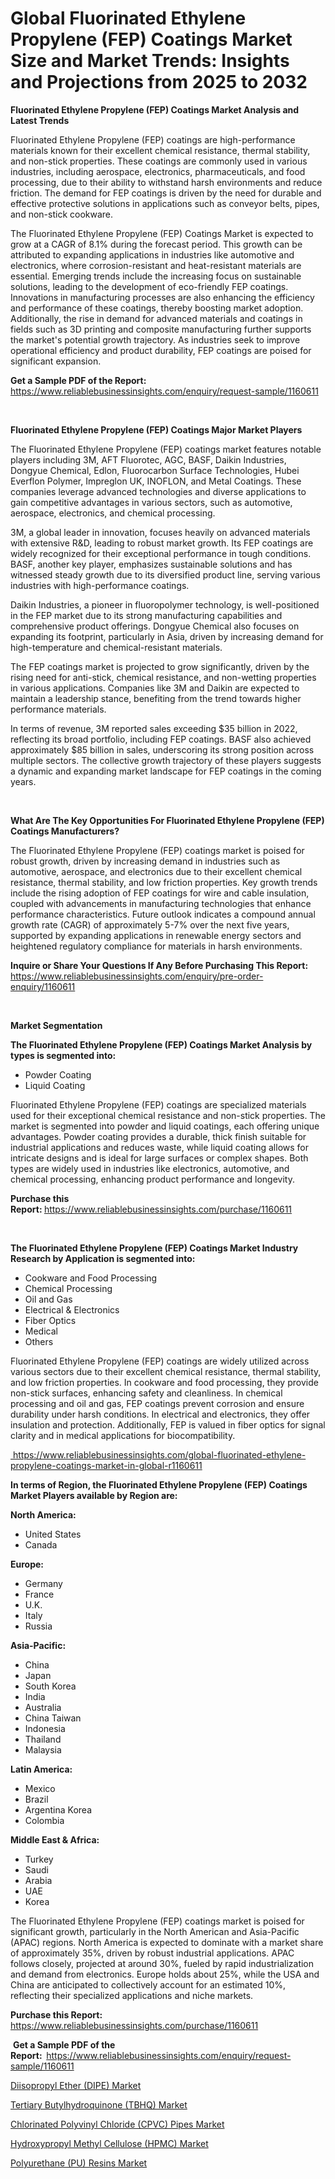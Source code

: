 <p><h1>Global Fluorinated Ethylene Propylene (FEP) Coatings Market Size and Market Trends: Insights and Projections from 2025 to 2032</h1></p><p><strong>Fluorinated Ethylene Propylene (FEP) Coatings Market Analysis and Latest Trends</strong></p>
<p><p>Fluorinated Ethylene Propylene (FEP) coatings are high-performance materials known for their excellent chemical resistance, thermal stability, and non-stick properties. These coatings are commonly used in various industries, including aerospace, electronics, pharmaceuticals, and food processing, due to their ability to withstand harsh environments and reduce friction. The demand for FEP coatings is driven by the need for durable and effective protective solutions in applications such as conveyor belts, pipes, and non-stick cookware.</p><p>The Fluorinated Ethylene Propylene (FEP) Coatings Market is expected to grow at a CAGR of 8.1% during the forecast period. This growth can be attributed to expanding applications in industries like automotive and electronics, where corrosion-resistant and heat-resistant materials are essential. Emerging trends include the increasing focus on sustainable solutions, leading to the development of eco-friendly FEP coatings. Innovations in manufacturing processes are also enhancing the efficiency and performance of these coatings, thereby boosting market adoption. Additionally, the rise in demand for advanced materials and coatings in fields such as 3D printing and composite manufacturing further supports the market's potential growth trajectory. As industries seek to improve operational efficiency and product durability, FEP coatings are poised for significant expansion.</p></p>
<p><strong>Get a Sample PDF of the Report:&nbsp;</strong> <a href="https://www.reliablebusinessinsights.com/enquiry/request-sample/1160611?utm_campaign=57&utm_medium=2&utm_source=Github&utm_content=ia&utm_term=01022025&utm_id=fluorinated-ethylene-propylene-fep-coatings">https://www.reliablebusinessinsights.com/enquiry/request-sample/1160611</a></p>
<p>&nbsp;</p>
<p><strong>Fluorinated Ethylene Propylene (FEP) Coatings Major Market Players</strong></p>
<p><p>The Fluorinated Ethylene Propylene (FEP) coatings market features notable players including 3M, AFT Fluorotec, AGC, BASF, Daikin Industries, Dongyue Chemical, Edlon, Fluorocarbon Surface Technologies, Hubei Everflon Polymer, Impreglon UK, INOFLON, and Metal Coatings. These companies leverage advanced technologies and diverse applications to gain competitive advantages in various sectors, such as automotive, aerospace, electronics, and chemical processing.</p><p>3M, a global leader in innovation, focuses heavily on advanced materials with extensive R&D, leading to robust market growth. Its FEP coatings are widely recognized for their exceptional performance in tough conditions. BASF, another key player, emphasizes sustainable solutions and has witnessed steady growth due to its diversified product line, serving various industries with high-performance coatings.</p><p>Daikin Industries, a pioneer in fluoropolymer technology, is well-positioned in the FEP market due to its strong manufacturing capabilities and comprehensive product offerings. Dongyue Chemical also focuses on expanding its footprint, particularly in Asia, driven by increasing demand for high-temperature and chemical-resistant materials.</p><p>The FEP coatings market is projected to grow significantly, driven by the rising need for anti-stick, chemical resistance, and non-wetting properties in various applications. Companies like 3M and Daikin are expected to maintain a leadership stance, benefiting from the trend towards higher performance materials.</p><p>In terms of revenue, 3M reported sales exceeding $35 billion in 2022, reflecting its broad portfolio, including FEP coatings. BASF also achieved approximately $85 billion in sales, underscoring its strong position across multiple sectors. The collective growth trajectory of these players suggests a dynamic and expanding market landscape for FEP coatings in the coming years.</p></p>
<p>&nbsp;</p>
<p><strong>What Are The Key Opportunities For Fluorinated Ethylene Propylene (FEP) Coatings Manufacturers?</strong></p>
<p><p>The Fluorinated Ethylene Propylene (FEP) coatings market is poised for robust growth, driven by increasing demand in industries such as automotive, aerospace, and electronics due to their excellent chemical resistance, thermal stability, and low friction properties. Key growth trends include the rising adoption of FEP coatings for wire and cable insulation, coupled with advancements in manufacturing technologies that enhance performance characteristics. Future outlook indicates a compound annual growth rate (CAGR) of approximately 5-7% over the next five years, supported by expanding applications in renewable energy sectors and heightened regulatory compliance for materials in harsh environments.</p></p>
<p><strong>Inquire or Share Your Questions If Any Before Purchasing This Report:</strong> <a href="https://www.reliablebusinessinsights.com/enquiry/pre-order-enquiry/1160611?utm_campaign=57&utm_medium=2&utm_source=Github&utm_content=ia&utm_term=01022025&utm_id=fluorinated-ethylene-propylene-fep-coatings">https://www.reliablebusinessinsights.com/enquiry/pre-order-enquiry/1160611</a></p>
<p>&nbsp;</p>
<p><strong>Market Segmentation</strong></p>
<p><strong>The Fluorinated Ethylene Propylene (FEP) Coatings Market Analysis by types is segmented into:</strong></p>
<p><ul><li>Powder Coating</li><li>Liquid Coating</li></ul></p>
<p><p>Fluorinated Ethylene Propylene (FEP) coatings are specialized materials used for their exceptional chemical resistance and non-stick properties. The market is segmented into powder and liquid coatings, each offering unique advantages. Powder coating provides a durable, thick finish suitable for industrial applications and reduces waste, while liquid coating allows for intricate designs and is ideal for large surfaces or complex shapes. Both types are widely used in industries like electronics, automotive, and chemical processing, enhancing product performance and longevity.</p></p>
<p><strong>Purchase this Report:&nbsp;</strong><a href="https://www.reliablebusinessinsights.com/purchase/1160611?utm_campaign=57&utm_medium=2&utm_source=Github&utm_content=ia&utm_term=01022025&utm_id=fluorinated-ethylene-propylene-fep-coatings">https://www.reliablebusinessinsights.com/purchase/1160611</a></p>
<p>&nbsp;</p>
<p><strong>The Fluorinated Ethylene Propylene (FEP) Coatings Market Industry Research by Application is segmented into:</strong></p>
<p><ul><li>Cookware and Food Processing</li><li>Chemical Processing</li><li>Oil and Gas</li><li>Electrical & Electronics</li><li>Fiber Optics</li><li>Medical</li><li>Others</li></ul></p>
<p><p>Fluorinated Ethylene Propylene (FEP) coatings are widely utilized across various sectors due to their excellent chemical resistance, thermal stability, and low friction properties. In cookware and food processing, they provide non-stick surfaces, enhancing safety and cleanliness. In chemical processing and oil and gas, FEP coatings prevent corrosion and ensure durability under harsh conditions. In electrical and electronics, they offer insulation and protection. Additionally, FEP is valued in fiber optics for signal clarity and in medical applications for biocompatibility.</p></p>
<p><a href="https://www.reliablebusinessinsights.com/global-fluorinated-ethylene-propylene-coatings-market-in-global-r1160611?utm_campaign=57&utm_medium=2&utm_source=Github&utm_content=ia&utm_term=01022025&utm_id=fluorinated-ethylene-propylene-fep-coatings">&nbsp;https://www.reliablebusinessinsights.com/global-fluorinated-ethylene-propylene-coatings-market-in-global-r1160611</a></p>
<p><strong>In terms of Region, the Fluorinated Ethylene Propylene (FEP) Coatings Market Players available by Region are:</strong></p>
<p>
    <p> <strong> North America: </strong>
        <ul>
            <li>United States</li>
            <li>Canada</li>
        </ul>
        </p> 
    <p> <strong> Europe: </strong>
        <ul>
            <li>Germany</li>
            <li>France</li>
            <li>U.K.</li>
            <li>Italy</li>
            <li>Russia</li>
        </ul>
        </p> 
    <p> <strong> Asia-Pacific: </strong>
        <ul>
            <li>China</li>
            <li>Japan</li>
            <li>South Korea</li>
            <li>India</li>
            <li>Australia</li>
            <li>China Taiwan</li>
            <li>Indonesia</li>
            <li>Thailand</li>
            <li>Malaysia</li>
        </ul>
        </p> 
    <p> <strong> Latin America: </strong>
        <ul>
            <li>Mexico</li>
            <li>Brazil</li>
            <li>Argentina Korea</li>
            <li>Colombia</li>
        </ul>
        </p> 
    <p> <strong> Middle East & Africa: </strong>
        <ul>
            <li>Turkey</li>
            <li>Saudi</li>
            <li>Arabia</li>
            <li>UAE</li>
            <li>Korea</li>
        </ul>
    </p>
    </p>
<p><p>The Fluorinated Ethylene Propylene (FEP) coatings market is poised for significant growth, particularly in the North American and Asia-Pacific (APAC) regions. North America is expected to dominate with a market share of approximately 35%, driven by robust industrial applications. APAC follows closely, projected at around 30%, fueled by rapid industrialization and demand from electronics. Europe holds about 25%, while the USA and China are anticipated to collectively account for an estimated 10%, reflecting their specialized applications and niche markets.</p></p>
<p><strong>Purchase this Report: </strong><a href="https://www.reliablebusinessinsights.com/purchase/1160611?utm_campaign=57&utm_medium=2&utm_source=Github&utm_content=ia&utm_term=01022025&utm_id=fluorinated-ethylene-propylene-fep-coatings">https://www.reliablebusinessinsights.com/purchase/1160611</a></p>
<p>&nbsp;<strong>Get a Sample PDF of the Report:&nbsp;&nbsp;</strong><a href="https://www.reliablebusinessinsights.com/enquiry/request-sample/1160611?utm_campaign=57&utm_medium=2&utm_source=Github&utm_content=ia&utm_term=01022025&utm_id=fluorinated-ethylene-propylene-fep-coatings">https://www.reliablebusinessinsights.com/enquiry/request-sample/1160611</a></p>
<p><strong></strong></p>
<p><p><a href="https://github.com/jandedaboy1/Market-Research-Report-List-1/blob/main/diisopropyl-ether-dipe-market.md?utm_campaign=57&utm_medium=2&utm_source=Github&utm_content=ia&utm_term=01022025&utm_id=fluorinated-ethylene-propylene-fep-coatings">Diisopropyl Ether (DIPE) Market</a></p><p><a href="https://github.com/vilehoaguy/Market-Research-Report-List-1/blob/main/tertiary-butylhydroquinone-tbhq-market.md?utm_campaign=57&utm_medium=2&utm_source=Github&utm_content=ia&utm_term=01022025&utm_id=fluorinated-ethylene-propylene-fep-coatings">Tertiary Butylhydroquinone (TBHQ) Market</a></p><p><a href="https://github.com/djarixneoza/Market-Research-Report-List-1/blob/main/chlorinated-polyvinyl-chloride-cpvc-pipes-market.md?utm_campaign=57&utm_medium=2&utm_source=Github&utm_content=ia&utm_term=01022025&utm_id=fluorinated-ethylene-propylene-fep-coatings">Chlorinated Polyvinyl Chloride (CPVC) Pipes Market</a></p><p><a href="https://github.com/sapsaidamary/Market-Research-Report-List-1/blob/main/hydroxypropyl-methyl-cellulose-hpmc-market.md?utm_campaign=57&utm_medium=2&utm_source=Github&utm_content=ia&utm_term=01022025&utm_id=fluorinated-ethylene-propylene-fep-coatings">Hydroxypropyl Methyl Cellulose (HPMC) Market</a></p><p><a href="https://github.com/rahebeinum/Market-Research-Report-List-1/blob/main/polyurethane-pu-resins-market.md?utm_campaign=57&utm_medium=2&utm_source=Github&utm_content=ia&utm_term=01022025&utm_id=fluorinated-ethylene-propylene-fep-coatings">Polyurethane (PU) Resins Market</a></p></p>